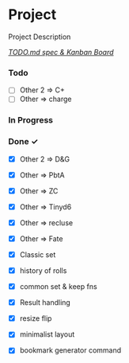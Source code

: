 # Project

Project Description

<em>[TODO.md spec & Kanban Board](https://bit.ly/3fCwKfM)</em>

### Todo

- [ ] Other 2 => C+  
- [ ] Other => charge  

### In Progress


### Done ✓

- [x] Other 2 => D&G  
- [x] Other => PbtA  
- [x] Other => ZC  
- [x] Other => Tinyd6  
- [x] Other => recluse  
- [x] Other => Fate  
- [x] Classic set  
- [x] history of rolls  
- [x] common set & keep fns  
- [x] Result handling  
- [x] resize flip  
- [x] minimalist layout  
- [x] bookmark generator command  

